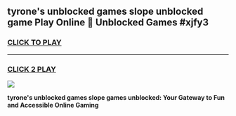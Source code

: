 
## tyrone's unblocked games slope unblocked game Play Online 👋 Unblocked Games #xjfy3
<h3>
<a href="https://premium.freeplayer.one?title=tyrone's_unblocked_games_slope&ref=21F">CLICK TO PLAY</a></h3>
<hr>

<h3>
<a href="https://premium.freeplayer.one?title=tyrone's_unblocked_games_slope&ref=21F">CLICK 2 PLAY</a>
  
</h3>

<a href="https://premium.freeplayer.one?title=tyrone's_unblocked_games_slope&ref=21F/"><img src="https://clearcache.store/games.png"></a>


**tyrone's unblocked games slope games unblocked: Your Gateway to Fun and Accessible Online Gaming**
